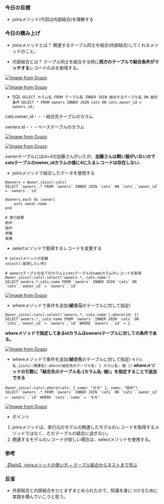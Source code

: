 ### 今日の目標
- joinsメソッド(今回は内部結合)を理解する
 
### 今日の積み上げ
- joinsメソッドとは？
関連するテーブル同士を結合(内部結合)してくれるメソッドのこと。

- 内部結合とは？
テーブル同士を結合する時に**両方のテーブルで結合条件がマッチする**レコードのみを取得する。

[![Image from Gyazo](https://i.gyazo.com/bbb788ed27d889f7af1b06bf24fb7c7c.png)](https://gyazo.com/bbb788ed27d889f7af1b06bf24fb7c7c)

[![Image from Gyazo](https://i.gyazo.com/851383ffc1661b145188679e9012f989.png)](https://gyazo.com/851383ffc1661b145188679e9012f989)

- SQL
`SELECT カラム名 FROM テーブル名 INNER JOIN 結合するテーブル名 ON 結合条件`
`SELECT * FROM owners INNER JOIN cats ON cats.owner_id = owners.id;`

cats.owner_id・・・結合先テーブルのカラム

owners.id・・・ベーステーブルのカラム

[![Image from Gyazo](https://i.gyazo.com/ff71f36b6c035cd9ef588dc09b47721d.png)](https://gyazo.com/ff71f36b6c035cd9ef588dc09b47721d)

[![Image from Gyazo](https://i.gyazo.com/3399110de23df501ad3ccca4ae5d1f3c.png)](https://gyazo.com/3399110de23df501ad3ccca4ae5d1f3c)

ownerテーブルにはid=4の加藤さんがいたが、**加藤さんは飼い猫がいないのでcatsテーブルのowner_idカラムの値に4に入るレコードは存在しない**。

- joinsメソッドで結合したデータを使用する
```
@owners = Owner.joins(:cats)
SELECT `owners`.* FROM `owners` INNER JOIN `cats` ON `cats`.`owner_id` = `owners`.`id`
```
```
@owners.each do |owner|
    puts owner.name
end

# 実行結果
田中
田中
伊藤
高橋
```

- selectメソッドで取得するレコードを変更する
```
# selectメソッドの定義
select(:取得したい列)

# ownersテーブルの全てのカラムとcatsテーブルのnameカラムのレコードを取得
Owner.joins(:cats).select('owners.*, cats.name')
SELECT owners.*,cats.name FROM `owners` INNER JOIN `cats` ON `cats`.`owner_id` = `owners`.`id`
```

[![Image from Gyazo](https://i.gyazo.com/d7952c9d12eb6489fc3bc51e55124080.png)](https://gyazo.com/d7952c9d12eb6489fc3bc51e55124080)

- whereメソッドで条件を追加(**結合元**のテーブルに対して指定)
```
Owner.joins(:cats).select('owners.*, cats.name').where(id: 1)
SELECT owners.*, cats.name FROM `owners` INNER JOIN `cats` ON `cats`.`owner_id` = `owners`.`id` WHERE `owners`.`id` = 1
```
**whereメソッドで指定してあるidカラムはownersテーブルに対しての条件である。**

[![Image from Gyazo](https://i.gyazo.com/418ef2e0c2d26960a800a8686da43546.png)](https://gyazo.com/418ef2e0c2d26960a800a8686da43546)

- whereメソッドで条件を追加(**結合先**のテーブルに対して指定)
`モデル名.joins(:関連名).where(結合先のテーブル名: { カラム名: 値 })`
**whereメソッドの引数に「結合先のテーブル名:{カラム名: 値}」を指定することで追加できる**

```
Owner.joins(:cats).where(cats: { name: "モモ" }, name: "田中")
SELECT `owners`.* FROM `owners` INNER JOIN `cats` ON `cats`.`owner_id` = `owners`.`id` WHERE `cats`.`name` = 'モモ'
```

[![Image from Gyazo](https://i.gyazo.com/4c170d6b675426f00f572f6ea49e8b5c.png)](https://gyazo.com/4c170d6b675426f00f572f6ea49e8b5c)

- ポイント
1. joinsメソッドは、実行元のモデルの関連したモデルのレコードを取得するメソッドではなく、ただテーブルの結合に過ぎない。
2. 関連するモデルのレコードが欲しい場合は、selectメソッドを使用する。 


### 参考
[【Rails】 joinsメソッドの使い方 ~ テーブル結合からネストまで学ぶ](https://pikawaka.com/rails/joins)

### 反省
- 外部結合と内部結合をひとまずまとめられたので、知識を身につけるために実践を積んでいこうと思う。
